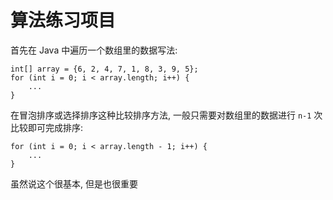 # 算法练习项目

首先在 Java 中遍历一个数组里的数据写法:
```
int[] array = {6, 2, 4, 7, 1, 8, 3, 9, 5};
for (int i = 0; i < array.length; i++) {
    ...
}
```

在冒泡排序或选择排序这种比较排序方法, 一般只需要对数组里的数据进行 `n-1` 次比较即可完成排序:
```
for (int i = 0; i < array.length - 1; i++) {
    ...
}
```

虽然说这个很基本, 但是也很重要